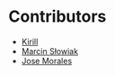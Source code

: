# Contributors
- [Kirill](https://github.com/kirillsinyuk)
- [Marcin Słowiak](https://github.com/mslowiak)
- [Jose Morales](https://github.com/josdem)
